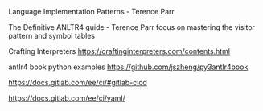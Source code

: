 Language Implementation Patterns - Terence Parr

The Definitive ANLTR4 guide - Terence Parr
focus on mastering the visitor pattern and symbol tables

Crafting Interpreters https://craftinginterpreters.com/contents.html

antlr4 book python examples https://github.com/jszheng/py3antlr4book

https://docs.gitlab.com/ee/ci/#gitlab-cicd

https://docs.gitlab.com/ee/ci/yaml/
